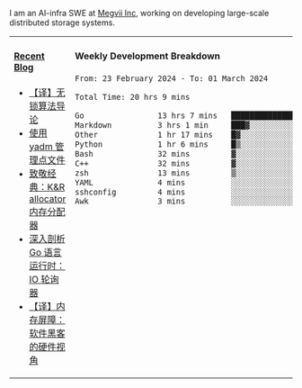 I am an AI-infra SWE at [Megvii Inc](https://en.megvii.com/), working on developing large-scale distributed storage systems.

<table width="960px">
<tr>
<td valign="top" width="50%">

#### <a href="https://www.kongjun18.me" target="_blank">Recent Blog</a>

<!-- BLOG-POST-LIST:START -->
- [【译】无锁算法导论](https://kongjun18.github.io/posts/2023/07/14/)
- [使用 yadm 管理点文件](https://kongjun18.github.io/posts/2023/04/07/)
- [致敬经典：K&amp;R allocator 内存分配器](https://kongjun18.github.io/posts/2022/12/12/)
- [深入剖析 Go 语言运行时：IO 轮询器](https://kongjun18.github.io/posts/2022/11/21/)
- [【译】内存屏障：软件黑客的硬件视角](https://kongjun18.github.io/posts/2022/11/03/)
<!-- BLOG-POST-LIST:END -->

</td>
<td valign="top" width="50%">

#### Weekly Development Breakdown

<!--START_SECTION:waka-->

```txt
From: 23 February 2024 - To: 01 March 2024

Total Time: 20 hrs 9 mins

Go                13 hrs 7 mins   ████████████████▒░░░░░░░░   65.10 %
Markdown          3 hrs 1 min     ███▓░░░░░░░░░░░░░░░░░░░░░   14.99 %
Other             1 hr 17 mins    █▓░░░░░░░░░░░░░░░░░░░░░░░   06.43 %
Python            1 hr 6 mins     █▒░░░░░░░░░░░░░░░░░░░░░░░   05.49 %
Bash              32 mins         ▓░░░░░░░░░░░░░░░░░░░░░░░░   02.66 %
C++               32 mins         ▓░░░░░░░░░░░░░░░░░░░░░░░░   02.65 %
zsh               13 mins         ▒░░░░░░░░░░░░░░░░░░░░░░░░   01.09 %
YAML              4 mins          ░░░░░░░░░░░░░░░░░░░░░░░░░   00.41 %
sshconfig         4 mins          ░░░░░░░░░░░░░░░░░░░░░░░░░   00.40 %
Awk               3 mins          ░░░░░░░░░░░░░░░░░░░░░░░░░   00.30 %
```

<!--END_SECTION:waka-->
</td>
</tr>

</table>
